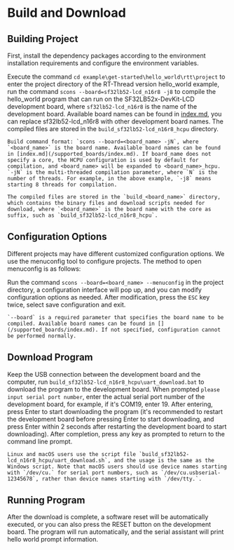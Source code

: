 # Build and Download

## Building Project

First, install the dependency packages according to the environment installation requirements and configure the environment variables.

Execute the command `cd example\get-started\hello_world\rtt\project` to enter the project directory of the RT-Thread version hello_world example, run the command `scons --board=sf32lb52-lcd_n16r8 -j8` to compile the hello_world program that can run on the SF32LB52x-DevKit-LCD development board, where `sf32lb52-lcd_n16r8` is the name of the development board. Available board names can be found in [index.md](/supported_boards/index.md), you can replace sf32lb52-lcd_n16r8 with other development board names. The compiled files are stored in the `build_sf32lb52-lcd_n16r8_hcpu` directory.

```{note}
Build command format: `scons --board=<board_name> -jN`, where `<board_name>` is the board name. Available board names can be found in [index.md](/supported_boards/index.md). If board_name does not specify a core, the HCPU configuration is used by default for compilation, and <board_name> will be expanded to <board_name>_hcpu. `-jN` is the multi-threaded compilation parameter, where `N` is the number of threads. For example, in the above example, `-j8` means starting 8 threads for compilation.

The compiled files are stored in the `build_<board_name>` directory, which contains the binary files and download scripts needed for download, where `<board_name>` is the board name with the core as suffix, such as `build_sf32lb52-lcd_n16r8_hcpu`.
```

## Configuration Options

Different projects may have different customized configuration options. We use the menuconfig tool to configure projects. The method to open menuconfig is as follows:

Run the command `scons --board=<board_name> --menuconfig` in the project directory, a configuration interface will pop up, and you can modify configuration options as needed. After modification, press the `ESC` key twice, select save configuration and exit.

```{note}
`--board` is a required parameter that specifies the board name to be compiled. Available board names can be found in [](/supported_boards/index.md). If not specified, configuration cannot be performed normally.
```

## Download Program

Keep the USB connection between the development board and the computer, run `build_sf32lb52-lcd_n16r8_hcpu\uart_download.bat` to download the program to the development board. When prompted `please input serial port number`, enter the actual serial port number of the development board, for example, if it's COM19, enter 19. After entering, press Enter to start downloading the program (it's recommended to restart the development board before pressing Enter to start downloading, and press Enter within 2 seconds after restarting the development board to start downloading). After completion, press any key as prompted to return to the command line prompt.

```{note}
Linux and macOS users use the script file `build_sf32lb52-lcd_n16r8_hcpu/uart_download.sh`, and the usage is the same as the Windows script. Note that macOS users should use device names starting with `/dev/cu.` for serial port numbers, such as `/dev/cu.usbserial-12345678`, rather than device names starting with `/dev/tty.`.
```

## Running Program

After the download is complete, a software reset will be automatically executed, or you can also press the RESET button on the development board. The program will run automatically, and the serial assistant will print hello world prompt information.
